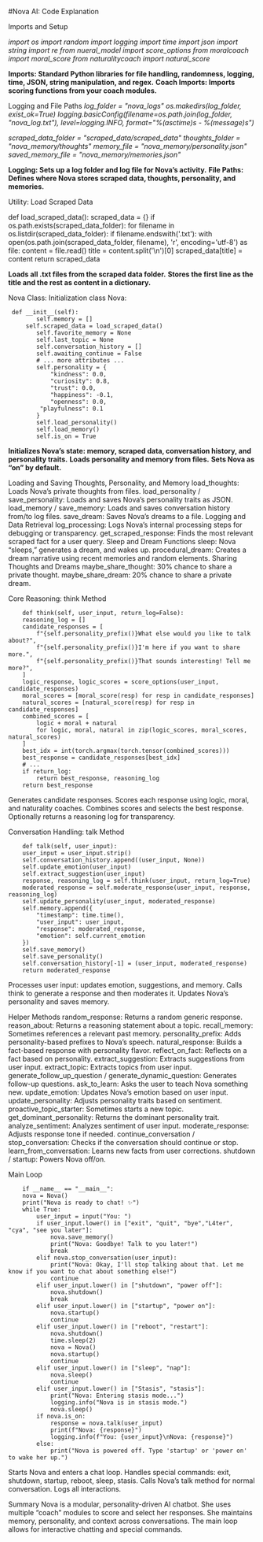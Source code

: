 #Nova AI: Code Explanation

Imports and Setup

*import os*
*import random*
*import logging*
*import time*
*import json*
*import string*
*import re*
*from nueral_model import score_options*
*from moralcoach import moral_score*
*from naturalitycoach import natural_score*

**Imports: Standard Python libraries for file handling, randomness, logging, time, JSON, string manipulation, and regex.**
**Coach Imports: Imports scoring functions from your coach modules.**

Logging and File Paths
*log_folder = "nova_logs"*
*os.makedirs(log_folder, exist_ok=True)*
*logging.basicConfig(filename=os.path.join(log_folder, "nova_log.txt"), level=logging.INFO, format="%(asctime)s - %(message)s")*

*scraped_data_folder = "scraped_data/scraped_data"*
*thoughts_folder = "nova_memory/thoughts"*
*memory_file = "nova_memory/personality.json"*
*saved_memory_file = "nova_memory/memories.json"*

**Logging: Sets up a log folder and log file for Nova’s activity.**
**File Paths: Defines where Nova stores scraped data, thoughts, personality, and memories.**

Utility: Load Scraped Data

def load_scraped_data():
    scraped_data = {}
    if os.path.exists(scraped_data_folder):
        for filename in os.listdir(scraped_data_folder):
            if filename.endswith('.txt'):
                with open(os.path.join(scraped_data_folder, filename), 'r', encoding='utf-8') as file:
                    content = file.read()
                    title = content.split('\n')[0]
                    scraped_data[title] = content
    return scraped_data

**Loads all .txt files from the scraped data folder.**
**Stores the first line as the title and the rest as content in a dictionary.**

Nova Class: Initialization
class Nova:

     def __init__(self):
            self.memory = []
         self.scraped_data = load_scraped_data()
            self.favorite_memory = None
            self.last_topic = None
            self.conversation_history = []
            self.awaiting_continue = False
            # ... more attributes ...
            self.personality = {
                "kindness": 0.0,
                "curiosity": 0.8,
                "trust": 0.0,
                "happiness": -0.1,
                "openness": 0.0,
             "playfulness": 0.1
            }
            self.load_personality()
            self.load_memory()
            self.is_on = True

**Initializes Nova’s state: memory, scraped data, conversation history, and personality traits.**
**Loads personality and memory from files.**
**Sets Nova as “on” by default.**

Loading and Saving Thoughts, Personality, and Memory
    load_thoughts: Loads Nova’s private thoughts from files.
load_personality / save_personality: Loads and saves Nova’s personality traits as JSON.
load_memory / save_memory: Loads and saves conversation history from/to log files.
save_dream: Saves Nova’s dreams to a file.
Logging and Data Retrieval
log_processing: Logs Nova’s internal processing steps for debugging or transparency.
get_scraped_response: Finds the most relevant scraped fact for a user query.
Sleep and Dream Functions
sleep: Nova “sleeps,” generates a dream, and wakes up.
procedural_dream: Creates a dream narrative using recent memories and random elements.
Sharing Thoughts and Dreams
maybe_share_thought: 30% chance to share a private thought.
maybe_share_dream: 20% chance to share a private dream.

Core Reasoning: think Method
        
        def think(self, user_input, return_log=False):
        reasoning_log = []
        candidate_responses = [
            f"{self.personality_prefix()}What else would you like to talk about?",
            f"{self.personality_prefix()}I'm here if you want to share more.",
            f"{self.personality_prefix()}That sounds interesting! Tell me more?",
        ]
        logic_response, logic_scores = score_options(user_input, candidate_responses)
        moral_scores = [moral_score(resp) for resp in candidate_responses]
        natural_scores = [natural_score(resp) for resp in candidate_responses]
        combined_scores = [
            logic + moral + natural
            for logic, moral, natural in zip(logic_scores, moral_scores, natural_scores)
        ]
        best_idx = int(torch.argmax(torch.tensor(combined_scores)))
        best_response = candidate_responses[best_idx]
        # ...
        if return_log:
            return best_response, reasoning_log
        return best_response

Generates candidate responses.
Scores each response using logic, moral, and naturality coaches.
Combines scores and selects the best response.
Optionally returns a reasoning log for transparency.

Conversation Handling: talk Method

        def talk(self, user_input):
        user_input = user_input.strip()
        self.conversation_history.append((user_input, None))
        self.update_emotion(user_input)
        self.extract_suggestion(user_input)
        response, reasoning_log = self.think(user_input, return_log=True)
        moderated_response = self.moderate_response(user_input, response, reasoning_log)
        self.update_personality(user_input, moderated_response)
        self.memory.append({
            "timestamp": time.time(),
            "user_input": user_input,
            "response": moderated_response,
            "emotion": self.current_emotion
        })
        self.save_memory()
        self.save_personality()
        self.conversation_history[-1] = (user_input, moderated_response)
        return moderated_response

Processes user input: updates emotion, suggestions, and memory.
Calls think to generate a response and then moderates it.
Updates Nova’s personality and saves memory.

Helper Methods
random_response: Returns a random generic response.
reason_about: Returns a reasoning statement about a topic.
recall_memory: Sometimes references a relevant past memory.
personality_prefix: Adds personality-based prefixes to Nova’s speech.
natural_response: Builds a fact-based response with personality flavor.
reflect_on_fact: Reflects on a fact based on personality.
extract_suggestion: Extracts suggestions from user input.
extract_topic: Extracts topics from user input.
generate_follow_up_question / generate_dynamic_question: Generates follow-up questions.
ask_to_learn: Asks the user to teach Nova something new.
update_emotion: Updates Nova’s emotion based on user input.
update_personality: Adjusts personality traits based on sentiment.
proactive_topic_starter: Sometimes starts a new topic.
get_dominant_personality: Returns the dominant personality trait.
analyze_sentiment: Analyzes sentiment of user input.
moderate_response: Adjusts response tone if needed.
continue_conversation / stop_conversation: Checks if the conversation should continue or stop.
learn_from_conversation: Learns new facts from user corrections.
shutdown / startup: Powers Nova off/on.

Main Loop

        if __name__ == "__main__":
        nova = Nova()
        print("Nova is ready to chat! ✨")
        while True:
            user_input = input("You: ")
            if user_input.lower() in ["exit", "quit", "bye","L4ter", "cya", "see you later"]:
                nova.save_memory()
                print("Nova: Goodbye! Talk to you later!")
                break
            elif nova.stop_conversation(user_input):
                print("Nova: Okay, I'll stop talking about that. Let me know if you want to chat about something else!")
                continue
            elif user_input.lower() in ["shutdown", "power off"]:
                nova.shutdown()
                break
            elif user_input.lower() in ["startup", "power on"]:
                nova.startup()
                continue
            elif user_input.lower() in ["reboot", "restart"]:
                nova.shutdown()
                time.sleep(2)
                nova = Nova()
                nova.startup()
                continue
            elif user_input.lower() in ["sleep", "nap"]:
                nova.sleep()
                continue
            elif user_input.lower() in ["Stasis", "stasis"]:
                print("Nova: Entering stasis mode...")
                logging.info("Nova is in stasis mode.")
                nova.sleep()
            if nova.is_on:
                response = nova.talk(user_input)
                print(f"Nova: {response}")
                logging.info(f"You: {user_input}\nNova: {response}")
            else:
                print("Nova is powered off. Type 'startup' or 'power on' to wake her up.")

Starts Nova and enters a chat loop.
Handles special commands: exit, shutdown, startup, reboot, sleep, stasis.
Calls Nova’s talk method for normal conversation.
Logs all interactions.

Summary
Nova is a modular, personality-driven AI chatbot.
She uses multiple “coach” modules to score and select her responses.
She maintains memory, personality, and context across conversations.
The main loop allows for interactive chatting and special commands.